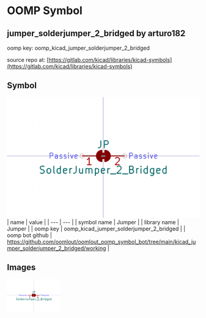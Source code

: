 # OOMP Symbol  
## jumper_solderjumper_2_bridged  by arturo182  
  
oomp key: oomp_kicad_jumper_solderjumper_2_bridged  
  
source repo at: [https://gitlab.com/kicad/libraries/kicad-symbols](https://gitlab.com/kicad/libraries/kicad-symbols)  
## Symbol  
  
[![working.png](working_600.png)](working.png)  
| name | value | 
| --- | --- | 
| symbol name | Jumper | 
| library name | Jumper | 
| oomp key | oomp_kicad_jumper_solderjumper_2_bridged | 
| oomp bot github | https://github.com/oomlout/oomlout_oomp_symbol_bot/tree/main/kicad_jumper_solderjumper_2_bridged/working | 
## Images  
  
[![working.png](working_140.png)](working.png)  
